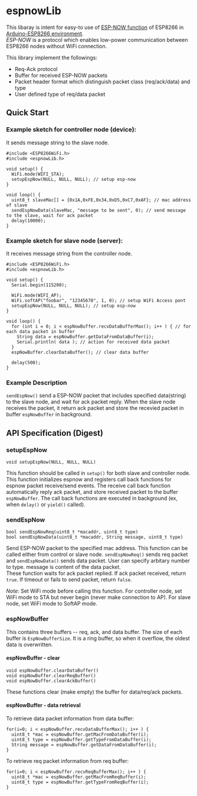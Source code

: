# espnowLib

This libaray is intent for easy-to use of [ESP-NOW function](https://espressif.com/en/products/software/esp-now/overview) of ESP8266 in [Arduino-ESP8266 environment](https://github.com/esp8266/Arduino).  
*ESP-NOW* is a protocol which enables low-power communication between ESP8266 nodes without WiFi connection.

This library implement the followings:
* Req-Ack protocol
* Buffer for received ESP-NOW packets
* Packet header format which distinguish packet class (req/ack/data) and type
* User defined type of req/data packet

## Quick Start

### Example sketch for controller node (device):
It sends message string to the slave node.
```Arduino
#include <ESP8266WiFi.h>
#include <espnowLib.h>

void setup() {
  WiFi.mode(WIFI_STA);
  setupEspNow(NULL, NULL, NULL); // setup esp-now
}

void loop() {
  uint8_t slaveMac[] = {0x1A,0xFE,0x34,0xD5,0xC7,0xAF}; // mac address of slave
  sendEspNowData(slaveMac, "message to be sent", 0); // send message to the slave, wait for ack packet
  delay(10000);
}
```

### Example sketch for slave node (server):
It receives message string from the controller node.
```Arduino
#include <ESP8266WiFi.h>
#include <espnowLib.h>

void setup() {
  Serial.begin(115200);

  WiFi.mode(WIFI_AP);
  WiFi.softAP("foobar", "12345678", 1, 0); // setup WiFi Access pont
  setupEspNow(NULL, NULL, NULL); // setup esp-now
}

void loop() {
  for (int i = 0; i < espNowBuffer.recvDataBufferMax(); i++ ) { // for each data packet in buffer
    String data = espNowBuffer.getDataFromDataBuffer(i);
    Serial.println( data ); // action for received data packet
  }
  espNowBuffer.clearDataBuffer(); // clear data buffer

  delay(500);
}
```
### Example Description
`sendEspNow()` send a ESP-NOW packet that includes specified data(string) to the slave node, and wait for ack packet reply. When the slave node receives the packet, it return ack packet and store the recevied packet in buffer `espNowBuffer` in background.

## API Specification (Digest)

### setupEspNow
```Arduino
void setupEspNow(NULL, NULL, NULL)
```
This function should be called in `setup()` for both slave and controller node.  
This function initializes espnow and registers call back functions for espnow packet receive/send events.
The receive call back function automatically reply ack packet, and store received packet to the buffer `espNowBuffer`.
The call back functions are executed in background (ex, when `delay()` or `yield()` called).

### sendEspNow
```Arduino
bool sendEspNowReq(uint8_t *macaddr, uint8_t type)
bool sendEspNowData(uint8_t *macaddr, String message, uint8_t type)
```
Send ESP-NOW packet to the specified mac address. This function can be called either from control or slave node.
`sendEspNowReq()` sends req packet and `sendEspNowData()` sends data packet. User can specify arbitary number to type. message is content of the data packet.  
These function waits for ack packet replied. If ack packet received, return `true`. If timeout or fails to send packet, return `false`.

*Note:* Set WiFi mode before calling this function. For controller node, set WiFi mode to STA but never begin (never make connection to AP). For slave node, set WiFi mode to SoftAP mode.

### espNowBuffer
This contains three buffers -- req, ack, and data buffer. The size of each buffer is `EspNowBufferSize`.
It is a ring buffer, so when it overflow, the oldest data is overwritten.

#### espNowBuffer - clear
```Arduino
void espNowBuffer.clearDataBuffer()
void espNowBuffer.clearReqBuffer()
void espNowBuffer.clearAckBuffer()
```
These functions clear (make empty) the buffer for data/req/ack packets.

#### espNowBuffer - data retrieval
To retrieve data packet information from data buffer:
```Arduino
for(i=0; i < espNowBuffer.recvDataBufferMax(); i++ ) {
  uint8_t *mac = espNowBuffer.getMacFromDataBuffer(i);
  uint8_t type = espNowBuffer.getTypeFromDataBuffer(i);
  String message = espNowBuffer.getDataFromDataBuffer(i);
}
```
To retrieve req packet information from req buffer:
```Arduino
for(i=0; i < espNowBuffer.recvReqBufferMax(); i++ ) {
  uint8_t *mac = espNowBuffer.getMacFromReqBuffer(i);
  uint8_t type = espNowBuffer.getTypeFromReqBuffer(i);
}
```
